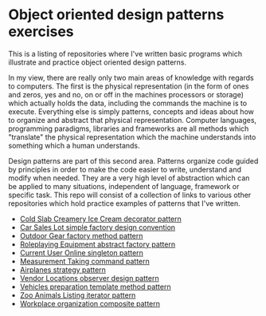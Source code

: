 Object oriented design patterns exercises
=========================================

This is a listing of repositories where I've written basic programs which illustrate and practice object oriented design patterns.

In my view, there are really only two main areas of knowledge with regards to computers.  The first is the physical representation (in the form of ones and zeros, yes and no, on or off in the machines processors or storage) which actually holds the data, including the commands the machine is to execute.  Everything else is simply patterns, concepts and ideas about how to organize and abstract that physical representation.  Computer languages, programming paradigms, libraries and frameworks are all methods which "translate" the physical representation which the machine understands into something which a human understands.

Design patterns are part of this second area.  Patterns organize code guided by principles in order to make the code easier to write, understand and modify when needed.  They are a very high level of abstraction which can be applied to many situations, independent of language, framework or specific task.  This repo will consist of a collection of links to various other repositories which hold practice examples of patterns that I've written.


* [Cold Slab Creamery Ice Cream decorator pattern](https://github.com/cugamer/dp_decorator_pattern_ice_cream)
* [Car Sales Lot simple factory design convention](https://github.com/cugamer/dp_simple_factory_cars)
* [Outdoor Gear factory method pattern](https://github.com/cugamer/dp_factory_method_outdoor_gear)
* [Roleplaying Equipment abstract factory pattern](https://github.com/cugamer/dp_abstract_factory_rp_characters)
* [Current User Online singleton pattern](https://github.com/cugamer/dp_singleton_users_online)
* [Measurement Taking command pattern](https://github.com/cugamer/dp_command_pattern_measurement_taking)
* [Airplanes strategy pattern](https://github.com/cugamer/dp_strategy_airplanes)
* [Vendor Locations observer design pattern](https://github.com/cugamer/dp_observer_vendor_locations)
* [Vehicles preparation template method pattern](https://github.com/cugamer/dp_template_method_vehicles/tree/master)
* [Zoo Animals Listing iterator pattern](https://github.com/cugamer/dp_iterator_zoo_animals)
* [Workplace organization composite pattern](https://github.com/cugamer/dp_composite_worplace_org)

